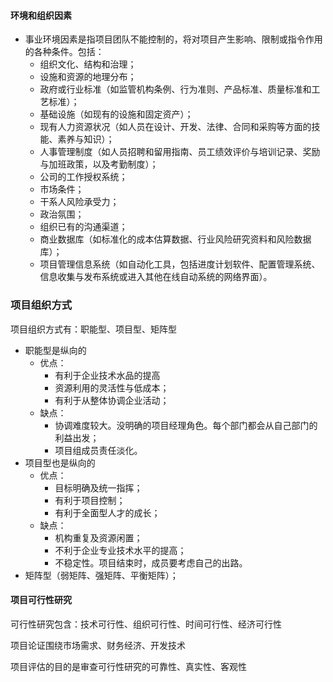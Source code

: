 #### 环境和组织因素

- 事业环境因素是指项目团队不能控制的，将对项目产生影响、限制或指令作用的各种条件。包括：
  - 组织文化、结构和治理；
  - 设施和资源的地理分布；
  - 政府或行业标准（如监管机构条例、行为准则、产品标准、质量标准和工艺标准）；
  - 基础设施（如现有的设施和固定资产）；
  - 现有人力资源状况（如人员在设计、开发、法律、合同和采购等方面的技能、素养与知识）；
  - 人事管理制度（如人员招聘和留用指南、员工绩效评价与培训记录、奖励与加班政策，以及考勤制度）；
  - 公司的工作授权系统；
  - 市场条件；
  - 干系人风险承受力；
  - 政治氛围；
  - 组织已有的沟通渠道；
  - 商业数据库（如标准化的成本估算数据、行业风险研究资料和风险数据库）；
  - 项目管理信息系统（如自动化工具，包括进度计划软件、配置管理系统、信息收集与发布系统或进入其他在线自动系统的网络界面）。



### 项目组织方式

项目组织方式有：职能型、项目型、矩阵型

- 职能型是纵向的
  - 优点：
    - 有利于企业技术水品的提高
    - 资源利用的灵活性与低成本；
    - 有利于从整体协调企业活动；
  - 缺点：
    - 协调难度较大。没明确的项目经理角色。每个部门都会从自己部门的利益出发；
    - 项目组成员责任淡化。
- 项目型也是纵向的
  - 优点：
    - 目标明确及统一指挥；
    - 有利于项目控制；
    - 有利于全面型人才的成长；
  - 缺点：
    - 机构重复及资源闲置；
    - 不利于企业专业技术水平的提高；
    - 不稳定性。项目结束时，成员要考虑自己的出路。
- 矩阵型（弱矩阵、强矩阵、平衡矩阵）； 



#### 项目可行性研究

可行性研究包含：技术可行性、组织可行性、时间可行性、经济可行性

项目论证围绕市场需求、财务经济、开发技术

项目评估的目的是审查可行性研究的可靠性、真实性、客观性